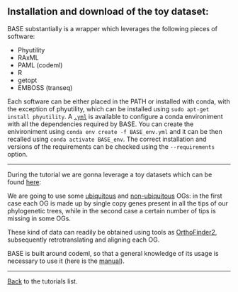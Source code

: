 ## Installation and download of the toy dataset:

BASE substantially is a wrapper which leverages the following pieces of software:

* Phyutility
* RAxML
* PAML (codeml)
* R
* getopt
* EMBOSS (transeq)

Each software can be either placed in the PATH or installed with conda, with the exception of phyutility, which can be installed using ```sudo apt-get install phyutility```.
A [```.yml```](https://github.com/for-giobbe/BASE/blob/master/BASE_env.yml) is available to configure a conda environiment with all the dependencies required by BASE. 
You can create the enivironiment using ```conda env create -f BASE_env.yml``` and it can be then recalled using ```conda activate BASE_env```.
The correct installation and versions of the requirements can be checked using the ```--requirements``` option.

---

During the tutorial we are gonna leverage a toy datasets which can be found [here](https://github.com/for-giobbe/BASE/tree/master/example/):

We are going to use some [ubiquitous](https://github.com/for-giobbe/BASE/tree/master/example/example/_complete_OGs) and [non-ubiquitous](https://github.com/for-giobbe/BASE/tree/master/example/_partials_OGs)
OGs: in the first case each OG is made up by single copy genes present in all the tips of our phylogenetic trees, while in the second case
a certain number of tips is missing in some OGs.

These kind of data can readily be obtained using tools as [OrthoFinder2](https://github.com/davidemms/OrthoFinder), subsequently retrotranslating and aligning each OG.

BASE is built around codeml, so that a general knowledge of its usage is necessary to use it (here is the [manual](http://abacus.gene.ucl.ac.uk/software/pamlDOC.pdf)).

---

[Back](https://github.com/for-giobbe/BASE/blob/master/tutorial_0.md) to the tutorials list.
